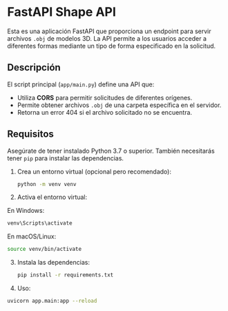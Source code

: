 # FastAPI Shape API

Esta es una aplicación FastAPI que proporciona un endpoint para servir archivos `.obj` de modelos 3D. La API permite a los usuarios acceder a diferentes formas mediante un tipo de forma especificado en la solicitud.

## Descripción

El script principal (`app/main.py`) define una API que:
- Utiliza **CORS** para permitir solicitudes de diferentes orígenes.
- Permite obtener archivos `.obj` de una carpeta específica en el servidor.
- Retorna un error 404 si el archivo solicitado no se encuentra.

## Requisitos

Asegúrate de tener instalado Python 3.7 o superior. También necesitarás tener `pip` para instalar las dependencias.

1. Crea un entorno virtual (opcional pero recomendado):
   ```bash
   python -m venv venv
   ```
2. Activa el entorno virtual:

  En Windows:

   ```bash
   venv\Scripts\activate
   ```
  En macOS/Linux:

   ```bash
   source venv/bin/activate
   ```
3. Instala las dependencias:
   ```bash
   pip install -r requirements.txt
   ```

 4. Uso:
   ```bash
   uvicorn app.main:app --reload
   ```
